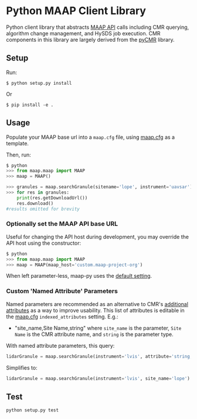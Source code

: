 # Python MAAP Client Library

Python client library that abstracts [MAAP API](https://github.com/MAAP-Project/maap-api) calls including CMR querying, algorithm change management, and HySDS job execution. CMR components in this library are largely derived from the [pyCMR](https://github.com/nasa/pyCMR) library.



## Setup

Run:

    $ python setup.py install

Or

    $ pip install -e .

## Usage

Populate your MAAP base url into a `maap.cfg` file, using [maap.cfg](maap.cfg) as a template.

Then, run:

```python
$ python
>>> from maap.maap import MAAP
>>> maap = MAAP() 

>>> granules = maap.searchGranule(sitename='lope', instrument='uavsar')
>>> for res in granules:
    print(res.getDownloadUrl())
    res.download()
#results omitted for brevity
```

### Optionally set the MAAP API base URL

Useful for changing the API host during development, you may override the API host using the constructor:

```python
$ python
>>> from maap.maap import MAAP
>>> maap = MAAP(maap_host='custom.maap-project-org') 
```

When left parameter-less, maap-py uses the [default setting](maap.cfg#L6).

### Custom 'Named Attribute'  Parameters

Named parameters are recommended as an alternative to CMR's [additional attributes](https://cmr.earthdata.nasa.gov/search/site/docs/search/api.html#g-additional-attribute) as a way to improve usability.
This list of attributes is editable in the [maap.cfg](maap.cfg) `indexed_attributes` setting. E.g.:
- "site_name,Site Name,string" where `site_name` is the parameter, `Site Name` is the CMR attribute name, and `string` is the parameter type.

With named attribute parameters, this query:

 ```python
lidarGranule = maap.searchGranule(instrument='lvis', attribute='string,Site Name,lope')
```

Simplifies to:
 
```python
lidarGranule = maap.searchGranule(instrument='lvis', site_name='lope')
```

## Test

```bash
python setup.py test
```